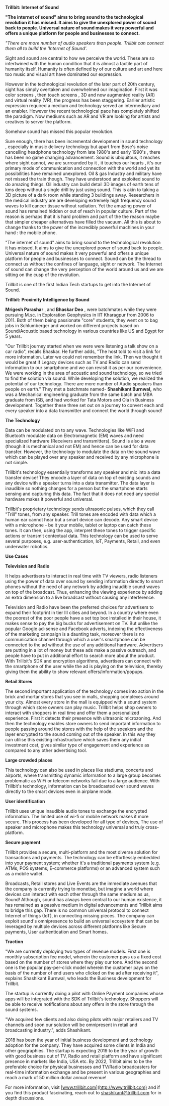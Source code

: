**Trillbit: Internet of Sound**

**&quot;The internet of sound&quot; aims to bring sound to the technological revolution it has missed. It aims to give the unexplored power of sound back to people. Universal nature of sound makes it very powerful and offers a unique platform for people and businesses to connect.**

_&quot;There are more number of audio speakers than people. Trillbit can connect them all to build the &#39;Internet of Sound&#39;._

Sight and sound are central to how we perceive the world. These are so intertwined with the human condition that it is almost a tactile part of humanity itself. Humanity is often defined by of our culture and art and here too music and visual art have dominated our expression.

However in the technological revolution of the later part of 20th century, sight has simply overtaken and overwhelmed our imagination. First it was color screens , then touch screens , 3D and now augmented reality (AR) and virtual reality (VR), the progress has been staggering. Earlier artistic expression required a medium and technology served an intermediary and an enabler. However the recent technological pace has completely shifted the paradigm. Now mediums such as AR and VR are looking for artists and creatives to server the platform.

Somehow sound has missed this popular revolution.

Sure enough, there has been incremental development in sound technology , especially in music delivery technology but apart from Bose&#39;s noise cancelling headphone technology from late 1980&#39;s and early 1990&#39;s , there has been no game changing advancement. Sound is ubiquitous, it reaches where sight cannot, we are surrounded by it , it touches our hearts , it&#39;s our primary mode of communication and connection with the world and yet its possibilities have remained unexplored. Oil &amp; gas Industry and military have not missed the train though. They have understood and exploited sound to do amazing things. Oil industry can build detail 3D images of earth tens of kms deep without a single drill by just using sound. This is akin to taking a 3D picture of a dark room while standing 3 buildings away. Researchers in the medical industry are are developing extremely high frequency sound waves to kill cancer tissue without radiation. Yet the amazing power of sound has remained hidden or out of reach in popular culture. Part of the reason is perhaps that it is hard problem and part of the the reason maybe that simpler cheaper alternatives have filled the vacuum. All this is about to change thanks to the power of the incredibly powerful machines in your hand : the mobile phone.

&quot;The internet of sound&quot; aims to bring sound to the technological revolution it has missed. It aims to give the unexplored power of sound back to people. Universal nature of sound makes it very powerful and offers a unique platform for people and businesses to connect. Sound can be the thread to connect us without the confines of language, sight or network. The Internet of sound can change the very perception of the world around us and we are sitting on the cusp of the revolution.

Trillbit is one of the first Indian Tech startups to get into the Internet of Sound.



**Trillbit: Proximity Intelligence by Sound**

**Mrigesh Parashar** , and **Bhaskar Deo** , were batchmates while they were pursuing M.sc. in Exploration Geophysics in IIT Kharagpur from 2006 to 2011. Both of them being passionate &quot;core&quot; students, they went on to bag jobs in Schlumberger and worked on different projects based on Sound/Acoustic based technology in various countries like US and Egypt for 5 years.

&quot;Our Trillbit journey started when we were were listening a talk show on a car radio&quot;, recalls Bhaskar. He further adds, &quot;The host told to visit a link for more information. Later we could not remember the link. Then we thought it would be great if Legacy devices such as TV and Radio can send information to our smartphone and we can revisit it as per our convenience. We were working in the area of acoustic and sound technology, so we tried to find the solution via sound. While developing the solution, we realized the potential of our technology. There are more number of Audio speakers than people on earth.&quot; They met a batchmate named- **Shashikant Burnwal,** who was a Mechanical engineering graduate from the same batch and MBA graduate from ISB, and had worked for Tata Motors and Ola in Business development.  Together these three set out on a journey to convert each and every speaker into a data transmitter and connect the world through sound!

**The Technology**

Data can be modulated on to any wave. Technologies like WiFi and Bluetooth modulate data on Electromagnetic (EM) waves and need specialized hardware (Receivers and transmitters). Sound is also a wave (though it is mechanical and not EM) and hence can be used for data transfer. However, the technology to modulate the data on the sound wave which can be played over any speaker and received by any microphone is not simple.

Trillbit&#39;s technology essentially transforms any speaker and mic into a data transfer device! They encode a layer of data on top of existing sounds and any device with a speaker turns into a data transmitter. The data layer is inaudible so nothing changes for a person but the smartphone starts sensing and capturing this data. The fact that it does not need any special hardware makes it powerful and universal.

Trillbit&#39;s proprietary technology sends ultrasonic pulses, which they call &quot;Trill&quot; tones, from any speaker. Trill tones are encoded with data which a human ear cannot hear but a smart device can decode. Any smart device with a microphone - be it your mobile, tablet or laptop can catch these tones. It can then, using the app, interpret these tones to trigger specific actions or transmit contextual data. This technology can be used to serve several purposes, e.g. user-authentication, IoT, Payments, Retail, and even underwater robotics.

**Use Cases**

**Television and Radio**

It helps advertisers to interact in real time with TV viewers, radio listeners using the power of data over sound by sending information directly to smart phones without the need of any network by adding inaudible sound waves on top of the broadcast. Thus, enhancing the viewing experience by adding an extra dimension to a live broadcast without causing any interference.

Television and Radio have been the preferred choices for advertisers to expand their footprint in tier III cities and beyond. In a country where even the poorest of the poor people have a set top box installed in their house, it makes sense to pay the big bucks for advertisement on TV. But unlike the popular Google ad-sense and Facebook adverts, indexing the effectiveness of the marketing campaign is a daunting task, moreover there is no communication channel through which a user&#39;s smartphone can be connected to the ad without the use of any additional hardware. Advertisers are putting in a lot of money but these ads make a passive outreach, and people have to put in additional effort to search more about the product. With Trillbit&#39;s SDK and encryption algorithms, advertisers can connect with the smartphone of the user while the ad is playing on the television, thereby giving them the ability to show relevant offers/information/popups.

**Retail Stores**

The second important application of the technology comes into action in the brick and mortar stores that you see in malls, shopping complexes around your city. Almost every store in the mall is equipped with a sound system through which store owners can play music. Trillbit helps shop owners to interact with shoppers in real time and offer them a personalized experience. First it detects their presence with ultrasonic microzoning. And then the technology enables store owners to send important information to people passing around the stores with the help of the speakers and the layer encrypted to the sound coming out of the speaker. In this way they can utilise this existing infrastructure which saves them any initial investment cost, gives similar type of engagement and experience as compared to any other advertising tool.

**Large crowded places**

This technology can also be used in places like stadiums, concerts and airports, where transmitting dynamic information to a large group becomes problematic as WiFi or telecom networks fail due to a large audience. With Trillbit&#39;s technology, information can be broadcasted over sound waves directly to the smart devices even in airplane mode.

**User identification**

Trillbit uses unique inaudible audio tones to exchange the encrypted information. The limited use of wi-fi or mobile network makes it more secure. This process has been developed for all type of devices, The use of speaker and microphone makes this technology universal and truly cross-platform.

**Secure payment**

Trillbit provides a secure, multi-platform and the most diverse solution for transactions and payments. The technology can be effortlessly embedded into your payment system; whether it&#39;s a traditional payments system (e.g. ATMs, POS systems, E-commerce platforms) or an advanced system such as a mobile wallet.

Broadcasts, Retail stores and Live Events are the immediate avenues that the company is currently trying to monetise, but imagine a world where devices can interact with each other through the same medium as us, Sound!                                                                           Although, sound has always been central to our human existence, it has remained as a passive medium in digital advancements and Trillbit aims to bridge this gap. There is no common universal protocol to connect Internet of things (IoT), in connecting missing pieces. The company  can exploit sound&#39;s omnipresence to build an universal ecosystem that can be leveraged by multiple devices across different platforms like Secure payments, User authentication and Smart homes.

**Traction**

&quot;We are currently deploying two types of revenue models. First one is monthly subscription fee model, wherein the customer pays us a fixed cost based on the number of stores where they play our tone. And the second one is the popular pay-per-click model wherein the customer pays on the basis of the number of end users who clicked on the ad after receiving it&quot;, explains Shashikant Burnwal, who leads the Business development for Trillbit.

The startup is currently doing a pilot with Online Payment companies whose apps will be integrated with the SDK of Trillbit&#39;s technology. Shoppers will be able to receive notifications about any offers in the store through the sound systems.

&quot;We acquired few clients and also doing pilots with major retailers and TV channels and soon our solution will be omnipresent in retail and broadcasting industry.&quot;, adds Shashikant.

2018 has been the year of initial business development and technology adoption for the company. They have acquired some clients in India and other geographies. The startup is expecting 2019 to be the year of growth with good business out of TV, Radio and retail platform and have significant presence in markets like India, USA etc. By 2022, Trillbit aims to be the preferable choice for physical businesses and TV/Radio broadcasters for real-time information exchange and be present in various geographies and reach a mark of 50 million dollar annual revenue!

For more information, visit [www.trillbit.com](http://www.trillbit.com) and if you find this product fascinating, reach out to [shashikant@trillbit.com](mailto:shashikant@trillbit.com) for in depth discussions.

